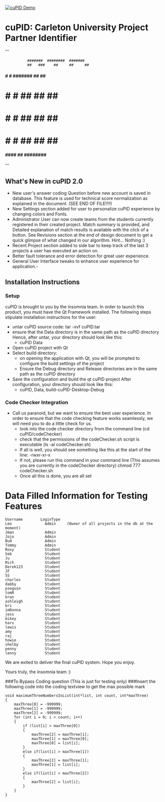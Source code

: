 [![cuPID Demo](https://www.youtube.com/embed/vMsCENg2PTc)](https://www.youtube.com/embed/vMsCENg2PTc)


# cuPID: Carleton University Project Partner Identifier

'''

              #######  ########  #######
              ##   ###    ##     ##     ##
 ####  #    # #######     ##     ##      ##
#      #    # ##          ##     ##      ##
#      #    # ##          ##     ##      ##
#      #    # ##          ##     ##     ##
 ####   ####  ##       ########  #######



'''
## What's New in cuPID 2.0

- New user's answer coding Question before new account is saved in database.
  This feature is used for technical score normalization as explained in the
  document. (SEE END OF FILE!!!!)
- New Settings section added for user to personalize cuPID experience by
  changing colors and Fonts.
- Administrator User can now create teams from the students currently registered
  in their created project. Match summary is provided, and Detailed explanation
  of match results is available with the click of a button.
  See Revisions section at the end of design document to get a
  quick glimpse of what changed in our algorithm. Hint… Nothing :)
- Recent Project section added to side bar to keep track of the last 3 projects
  a user has executed an action on.
- Better fault tolerance and error detection for great user experience.
- General User Interface tweaks to enhance user experience for application.-


## Installation Instructions
### Setup
cuPID is brought to you by the insomnia team.
In order to launch this product, you must have the Qt Framework installed.
The following steps stipulate installation instructions for the user:
- untar cuPID source code: tar -xvf cuPID.tar
- ensure that the Data directory is in the same path as the cuPID directory
  Hence, after untar, your directory should look like this:
  - cuPID Data
- Open cuPID project with Qt
- Select build directory:
  - on opening the application with Qt, you will be prompted
    to configure the build settings of the project
  - Ensure the Debug directory and Release directories are in the same
    path as the cuPID directory
- Save the configuration and build the qt cuPID project
  After configuration, your directory should look like this:
  - cuPID, Data, build-cuPID-Desktop-Debug

### Code Checker Integration
- Call us paranoid, but we want to ensure the best user experience. In order to
  ensure that the code checking feature works seamlessly, we will need you to
  do a little check for us.
  - look into the code checker directory from the command line
    (cd cuPID/codeChecker)
  - check that the permissions of the codeChecker.sh script is
    executable (ls -al codeChecker.sh)
  - If all is well, you should see something like this at the start of the line:
    -rwxr-xr-x
  - If not, please run this command in your command line
    (This assumes you are currently in the codeChecker directory)
    chmod 777 codeChecker.sh
  - Once all this is done, you are all set



# Data Filled Information for Testing Features
```
Username        LoginType
Leo               Admin     (Owner of all projects in the db at the moment)
Jman              Admin
Jojo              Admin
Bud               Admin
Tommy             Admin
Roxy              Student
Seb               Student
Ju                Student
Mich              Student
Derek123          Student
JF                Student
SS                Student
charles           Student
dabby             Student
pseguin           Student
tomR              Student
bran              Student
ashleigh          Student
bri               Student
imDonna           Student
jess              Student
mikey             Student
harv              Student
lewis             Student
amy               Student
raj               Student
howie             Student
shelby            Student
penny             Student
lenny             Student
```

We are exited to deliver the final cuPID system.
Hope you enjoy.

Yours truly, the insomnia team :)



###To Bypass Coding question (This is just for testing only)
###Insert the following code into the coding textview to get the max possible mark
```
void maximumThreeNumbersInList(int*list, int count, int*maxThree)
{
	maxThree[0] = -999999;
	maxThree[1] = -999999;
	maxThree[2] = -999999;
	for (int i = 0; i < count; i++)
	{
		if (list[i] > maxThree[0])
		{
			maxThree[2] = maxThree[1];
			maxThree[1] = maxThree[0];
			maxThree[0] = list[i];
		}
		else if(list[i] > maxThree[1])
		{
			maxThree[2] = maxThree[1];
			maxThree[1] = list[i];
		}
		else if(list[i] > maxThree[2])
		{
			maxThree[2] = list[i];
		}
	}
}
```
